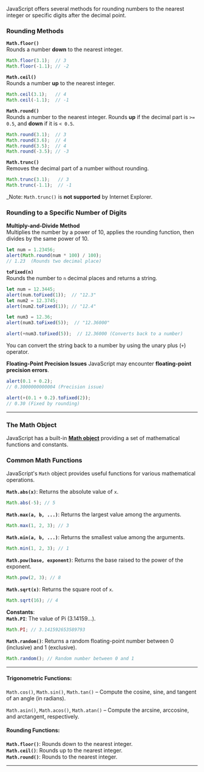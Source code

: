 
JavaScript offers several methods for rounding numbers to the nearest integer or specific digits after the decimal point.

### Rounding Methods

**`Math.floor()`**  
Rounds a number **down** to the nearest integer.

```js
Math.floor(3.1);  // 3
Math.floor(-1.1); // -2
```

**`Math.ceil()`**  
Rounds a number **up** to the nearest integer.

```js
Math.ceil(3.1);   // 4
Math.ceil(-1.1);  // -1
```

**`Math.round()`**  
Rounds a number to the nearest integer. Rounds **up** if the decimal part is `>= 0.5`, and **down** if it is `< 0.5`.

```js
Math.round(3.1);  // 3
Math.round(3.6);  // 4
Math.round(3.5);  // 4
Math.round(-3.5); // -3
```

**`Math.trunc()`**  
Removes the decimal part of a number without rounding.

```js
Math.trunc(3.1);   // 3
Math.trunc(-1.1);  // -1
```
_Note: `Math.trunc()` is **not supported** by Internet Explorer.
    

### Rounding to a Specific Number of Digits

**Multiply-and-Divide Method**  
Multiplies the number by a power of 10, applies the rounding function, then divides by the same power of 10.

```js
let num = 1.23456;
alert(Math.round(num * 100) / 100);  
// 1.23  (Rounds two decimal place)
```

**`toFixed(n)`**  
Rounds the number to `n` decimal places and returns a string.

```js
let num = 12.3445;
alert(num.toFixed(1));  // "12.3"
let num2 = 12.3745;
alert(num2.toFixed(1)); // "12.4"

let num3 = 12.36;
alert(num3.toFixed(5));  // "12.36000"

alert(+num3.toFixed(5));  // 12.36000 (Converts back to a number)
```
You can convert the string back to a number by using the unary plus (`+`) operator.

**Floating-Point Precision Issues** JavaScript may encounter **floating-point precision errors**.

```js
alert(0.1 + 0.2);  
// 0.3000000000004 (Precision issue)

alert(+(0.1 + 0.2).toFixed(2));  
// 0.30 (Fixed by rounding)
```


---

### The Math Object

JavaScript has a built-in [**Math object**](https://developer.mozilla.org/en/docs/Web/JavaScript/Reference/Global_Objects/Math) providing a set of mathematical functions and constants.

### Common Math Functions

JavaScript's `Math` object provides useful functions for various mathematical operations.

**`Math.abs(x)`**: Returns the absolute value of `x`.

```js
Math.abs(-5); // 5
```

**`Math.max(a, b, ...)`**: Returns the largest value among the arguments.

```js
Math.max(1, 2, 3); // 3
```

**`Math.min(a, b, ...)`**: Returns the smallest value among the arguments.

```js
Math.min(1, 2, 3); // 1
```

**`Math.pow(base, exponent)`**: Returns the base raised to the power of the exponent.

```js
Math.pow(2, 3); // 8
```

**`Math.sqrt(x)`**: Returns the square root of `x`.

```js
Math.sqrt(16); // 4
```

**Constants**:  
**`Math.PI`**: The value of Pi (3.14159...).

```js
Math.PI; // 3.141592653589793
```

**`Math.random()`**: Returns a random floating-point number between 0 (inclusive) and 1 (exclusive).

```js
Math.random(); // Random number between 0 and 1
```

___

#### **Trigonometric Functions**:  
`Math.cos()`, `Math.sin()`, `Math.tan()` – Compute the cosine, sine, and tangent of an angle (in radians).  

`Math.asin()`, `Math.acos()`, `Math.atan()` – Compute the arcsine, arccosine, and arctangent, respectively.

#### **Rounding Functions**:  

**`Math.floor()`**: Rounds down to the nearest integer.  
**`Math.ceil()`**: Rounds up to the nearest integer.  
**`Math.round()`**: Rounds to the nearest integer.


____
